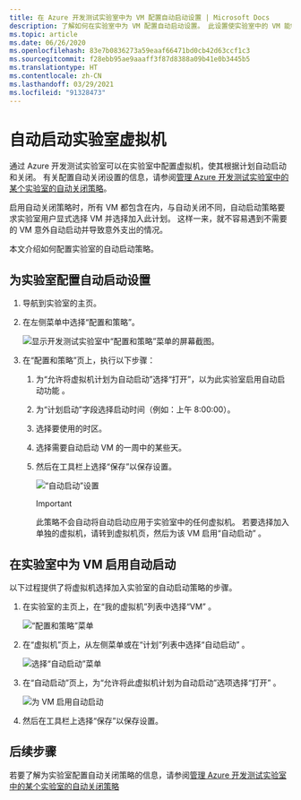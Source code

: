 ```yaml
---
title: 在 Azure 开发测试实验室中为 VM 配置自动启动设置 | Microsoft Docs
description: 了解如何在实验室中为 VM 配置自动启动设置。 此设置使实验室中的 VM 能够根据计划自动启动。
ms.topic: article
ms.date: 06/26/2020
ms.openlocfilehash: 83e7b0836273a59eaaf66471bd0cb42d63ccf1c3
ms.sourcegitcommit: f28ebb95ae9aaaff3f87d8388a09b41e0b3445b5
ms.translationtype: HT
ms.contentlocale: zh-CN
ms.lasthandoff: 03/29/2021
ms.locfileid: "91328473"
---
```

# <a name="auto-startup-lab-virtual-machines"></a>自动启动实验室虚拟机  
通过 Azure 开发测试实验室可以在实验室中配置虚拟机，使其根据计划自动启动和关闭。 有关配置自动关闭设置的信息，请参阅[管理 Azure 开发测试实验室中的某个实验室的自动关闭策略](devtest-lab-auto-shutdown.md)。 

启用自动关闭策略时，所有 VM 都包含在内，与自动关闭不同，自动启动策略要求实验室用户显式选择 VM 并选择加入此计划。 这样一来，就不容易遇到不需要的 VM 意外自动启动并导致意外支出的情况。

本文介绍如何配置实验室的自动启动策略。

## <a name="configure-autostart-settings-for-a-lab"></a>为实验室配置自动启动设置 
1. 导航到实验室的主页。 
2. 在左侧菜单中选择“配置和策略”。 

    ![显示开发测试实验室中“配置和策略”菜单的屏幕截图。](./media/devtest-lab-auto-startup-vm/configuration-policies-menu.png)
3. 在“配置和策略”页上，执行以下步骤：
    
    1. 为“允许将虚拟机计划为自动启动”选择“打开”，以为此实验室启用自动启动功能 。 
    2. 为“计划启动”字段选择启动时间（例如：上午 8:00:00）。 
    3. 选择要使用的时区。 
    4. 选择需要自动启动 VM 的一周中的某些天。 
    5. 然后在工具栏上选择“保存”以保存设置。 

        ![“自动启动”设置](./media/devtest-lab-auto-startup-vm/auto-start-configuration.png)

        > [!IMPORTANT]
        > 此策略不会自动将自动启动应用于实验室中的任何虚拟机。 若要选择加入单独的虚拟机，请转到虚拟机页，然后为该 VM 启用“自动启动” 。

## <a name="enable-autostart-for-a-vm-in-the-lab"></a>在实验室中为 VM 启用自动启动
以下过程提供了将虚拟机选择加入实验室的自动启动策略的步骤。 

1. 在实验室的主页上，在“我的虚拟机”列表中选择“VM” 。 

    ![“配置和策略”菜单](./media/devtest-lab-auto-startup-vm/select-vm.png)
2. 在“虚拟机”页上，从左侧菜单或在“计划”列表中选择“自动启动”  。 

    ![选择“自动启动”菜单](./media/devtest-lab-auto-startup-vm/select-auto-start.png)
3. 在“自动启动”页上，为“允许将此虚拟机计划为自动启动”选项选择“打开”  。

    ![为 VM 启用自动启动](./media/devtest-lab-auto-startup-vm/auto-start-vm.png)
4. 然后在工具栏上选择“保存”以保存设置。 


## <a name="next-steps"></a>后续步骤
若要了解为实验室配置自动关闭策略的信息，请参阅[管理 Azure 开发测试实验室中的某个实验室的自动关闭策略](devtest-lab-auto-shutdown.md)
